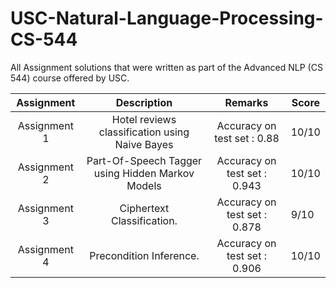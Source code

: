# USC-Natural-Language-Processing-CS-544
All Assignment solutions that were written as part of the Advanced NLP (CS 544) course offered by USC.

| **Assignment** 	|                  **Description**                 	|          **Remarks**         	| **Score** 	|
|:--------------:	|:------------------------------------------------:	|:----------------------------:	|-----------	|
|  Assignment 1  	|  Hotel reviews classification using Naive Bayes  	|  Accuracy on test set : 0.88 	| 10/10     	|
|  Assignment 2  	| Part-Of-Speech Tagger using Hidden Markov Models 	| Accuracy on test set : 0.943 	| 10/10     	|
|  Assignment 3  	|            Ciphertext Classification.            	| Accuracy on test set : 0.878 	| 9/10      	|
|  Assignment 4  	|              Precondition Inference.             	| Accuracy on test set : 0.906 	| 10/10     	|